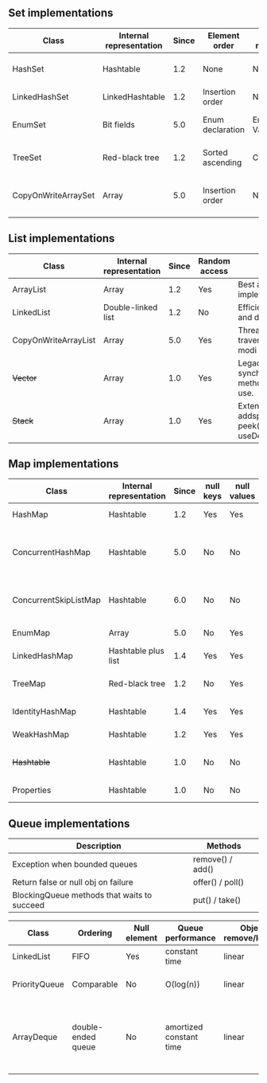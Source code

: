 ## Set implementations

|Class | Internal representation | Since | Element order | Member restriction | Basic operations | Iteration Performance | Notes |
|------|-------------------------|-------|---------------|--------------------|------------------|-----------------------|-------|
|HashSet | Hashtable | 1.2 | None | None | O(1) | O(capacity) | Best general-purpose implementation.|
|LinkedHashSet | LinkedHashtable | 1.2 | Insertion order | None | O(1) | O(n) | Preserves insertion order. |
|EnumSet | Bit fields | 5.0 | Enum declaration | Enum Values | O(1) | O(n) | Holds non-null enum values only. |
|TreeSet | Red-black tree | 1.2 | Sorted ascending | Comparable | O(log(n)) | O(n) | Comparable elements or Comparator. |
|CopyOnWriteArraySet | Array | 5.0 | Insertion order | None | O(n) | O(n) | Threadsafe without synchronized methods. |

## List implementations

|Class | Internal representation | Since | Random access | Notes |
|------|-------------------------|-------|---------------|-------|
|ArrayList | Array | 1.2 | Yes | Best all-around implementation. |
|LinkedList | Double-linked list | 1.2 | No | Efficient insertion and deletion. |
|CopyOnWriteArrayList | Array | 5.0 | Yes | Threadsafe; fast traversal, slow modi cation. |
|~~Vector~~ | Array | 1.0 | Yes | Legacy class; synchronized methods. Do not use. |
|~~Stack~~ | Array | 1.0 | Yes | ExtendsVector; addspush(),pop(), peek(). Legacy; useDequeinstead. |

## Map implementations

|Class | Internal representation | Since | null keys | null values | Notes |
|------|-------------------------|-------|-----------|-------------|-------|
|HashMap | Hashtable | 1.2 | Yes | Yes | General-purpose implementation. |
|ConcurrentHashMap | Hashtable | 5.0 | No | No | General-purpose threadsafe implementation; seeConcurrentMap interface. |
|ConcurrentSkipListMap | Hashtable | 6.0 |No | No | Specialized threadsafe implementation; see ConcurrentNavigableMap interface. |
|EnumMap | Array | 5.0 | No | Yes | Keys are instances of an enum. |
|LinkedHashMap | Hashtable plus list | 1.4 | Yes | Yes | Preserves insertion or access order. |
|TreeMap | Red-black tree | 1.2 | No | Yes | Sorts by key value. Operations are O(log(n)). See SortedMapinterface.|
|IdentityHashMap | Hashtable | 1.4 | Yes | Yes | Compares with == instead of equals(). |
|WeakHashMap | Hashtable | 1.2 | Yes | Yes | Doesn’t prevent garbage collection of keys. |
|~~Hashtable~~ | Hashtable | 1.0 | No | No | Legacy class; synchronized methods. Do not use. |
|Properties | Hashtable | 1.0 | No | No | Extends Hashtable with String methods.|

## Queue implementations

| Description | Methods |
|-------------|---------|
| Exception when bounded queues | remove() / add() |
| Return false or null obj on failure | offer() / poll() |
| BlockingQueue methods that waits to succeed | put() / take() |

|Class | Ordering | Null element | Queue performance | Object remove/lookup | Notes |
|------|----------|--------------|-------------------|----------------------|-------|
|LinkedList | FIFO | Yes | constant time | linear | |
|PriorityQueue | Comparable | No | O(log(n)) | linear | Least element is on top |
|ArrayDeque | double-ended queue | No | amortized constant time | linear |faster than LinkedList when used as a queue (why?) |
